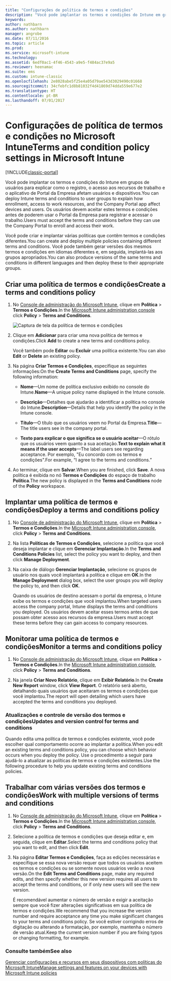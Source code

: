 ```yaml
---
title: "Configurações de política de termos e condições"
description: "Você pode implantar os termos e condições do Intune em grupos de usuários para explicar como o registro, o acesso aos recursos de trabalho e o uso do aplicativo Portal da Empresa afetam usuários e dispositivos."
keywords: 
author: nathbarn
ms.author: nathbarn
manager: angrobe
ms.date: 07/11/2016
ms.topic: article
ms.prod: 
ms.service: microsoft-intune
ms.technology: 
ms.assetid: 6edf0ac1-4f46-4543-a9e5-f484ac37e9a5
ms.reviewer: heenamac
ms.suite: ems
ms.custom: intune-classic
ms.openlocfilehash: 2e8028abe5f25e4a05d79ae543d3029490c01668
ms.sourcegitcommit: 34cfebfc1d8b81032f4d41869d74dda559e677e2
ms.translationtype: HT
ms.contentlocale: pt-BR
ms.lasthandoff: 07/01/2017
---
```

# <span data-ttu-id="bd64c-103">Configurações de política de termos e condições no Microsoft Intune</span><span class="sxs-lookup"><span data-stu-id="bd64c-103">Terms and condition policy settings in Microsoft Intune</span></span>
<a id="terms-and-condition-policy-settings-in-microsoft-intune" class="xliff"></a>

[!INCLUDE[classic-portal](../includes/classic-portal.md)]

<span data-ttu-id="bd64c-104">Você pode implantar os termos e condições do Intune em grupos de usuários para explicar como o registro, o acesso aos recursos de trabalho e o aplicativo de Portal da Empresa afetam usuários e dispositivos.</span><span class="sxs-lookup"><span data-stu-id="bd64c-104">You can deploy Intune terms and conditions to user groups to explain how enrollment, access to work resources, and the Company Portal app affect devices and users.</span></span> <span data-ttu-id="bd64c-105">Os usuários devem aceitar estes termos e condições antes de poderem usar o Portal da Empresa para registrar e acessar o trabalho.</span><span class="sxs-lookup"><span data-stu-id="bd64c-105">Users must accept the terms and conditions before they can use the Company Portal to enroll and access their work.</span></span>

<span data-ttu-id="bd64c-106">Você pode criar e implantar várias políticas que contêm termos e condições diferentes.</span><span class="sxs-lookup"><span data-stu-id="bd64c-106">You can create and deploy multiple policies containing different terms and conditions.</span></span> <span data-ttu-id="bd64c-107">Você pode também gerar versões dos mesmos termos e condições em idiomas diferentes e, em seguida, implantá-las aos grupos apropriados.</span><span class="sxs-lookup"><span data-stu-id="bd64c-107">You can also produce versions of the same terms and conditions in different languages and then deploy these to their appropriate groups.</span></span>

## <span data-ttu-id="bd64c-108">Criar uma política de termos e condições</span><span class="sxs-lookup"><span data-stu-id="bd64c-108">Create a terms and conditions policy</span></span>
<a id="create-a-terms-and-conditions-policy" class="xliff"></a>

1.  <span data-ttu-id="bd64c-109">No [Console de administração do Microsoft Intune](https://manage.microsoft.com), clique em **Política** &gt; **Termos e Condições**.</span><span class="sxs-lookup"><span data-stu-id="bd64c-109">In the [Microsoft Intune administration console](https://manage.microsoft.com) click **Policy** &gt; **Terms and Conditions**.</span></span>

    ![Captura de tela da política de termos e condições](./media/pol-sa-terms-conditions.png)

2.  <span data-ttu-id="bd64c-111">Clique em **Adicionar** para criar uma nova política de termos e condições.</span><span class="sxs-lookup"><span data-stu-id="bd64c-111">Click **Add** to create a new terms and conditions policy.</span></span>

    <span data-ttu-id="bd64c-112">Você também pode **Editar** ou **Excluir** uma política existente.</span><span class="sxs-lookup"><span data-stu-id="bd64c-112">You can also **Edit** or **Delete** an existing policy.</span></span>

3.  <span data-ttu-id="bd64c-113">Na página **Criar Termos e Condições**, especifique as seguintes informações:</span><span class="sxs-lookup"><span data-stu-id="bd64c-113">On the **Create Terms and Conditions** page, specify the following information:</span></span>

    -   <span data-ttu-id="bd64c-114">**Nome**&mdash;Um nome de política exclusivo exibido no console do Intune.</span><span class="sxs-lookup"><span data-stu-id="bd64c-114">**Name**&mdash;A unique policy name displayed in the Intune console.</span></span>

    -   <span data-ttu-id="bd64c-115">**Descrição**&mdash;Detalhes que ajudarão a identificar a política no console do Intune.</span><span class="sxs-lookup"><span data-stu-id="bd64c-115">**Description**&mdash;Details that help you identify the policy in the Intune console.</span></span>

    -   <span data-ttu-id="bd64c-116">**Título**&mdash;O título que os usuários veem no Portal da Empresa.</span><span class="sxs-lookup"><span data-stu-id="bd64c-116">**Title**&mdash;The title users see in the company portal.</span></span>

    -   <span data-ttu-id="bd64c-117">**Texto para explicar o que significa se o usuário aceitar**&mdash;O rótulo que os usuários veem quanto a sua aceitação.</span><span class="sxs-lookup"><span data-stu-id="bd64c-117">**Text to explain what it means if the user accepts**&mdash;The label users see regarding acceptance.</span></span> <span data-ttu-id="bd64c-118">Por exemplo, "Eu concordo com os termos e condições".</span><span class="sxs-lookup"><span data-stu-id="bd64c-118">For example, “I agree to the terms and conditions.”</span></span>

4.  <span data-ttu-id="bd64c-119">Ao terminar, clique em **Salvar**.</span><span class="sxs-lookup"><span data-stu-id="bd64c-119">When you are finished, click **Save**.</span></span> <span data-ttu-id="bd64c-120">A nova política é exibida no nó **Termos e Condições** do espaço de trabalho **Política**.</span><span class="sxs-lookup"><span data-stu-id="bd64c-120">The new policy is displayed in the **Terms and Conditions** node of the **Policy** workspace.</span></span>

## <span data-ttu-id="bd64c-121">Implantar uma política de termos e condições</span><span class="sxs-lookup"><span data-stu-id="bd64c-121">Deploy a terms and conditions policy</span></span>
<a id="deploy-a-terms-and-conditions-policy" class="xliff"></a>

1.  <span data-ttu-id="bd64c-122">No [Console de administração do Microsoft Intune](https://manage.microsoft.com), clique em **Política** &gt; **Termos e Condições**.</span><span class="sxs-lookup"><span data-stu-id="bd64c-122">In the [Microsoft Intune administration console](https://manage.microsoft.com), click **Policy** &gt; **Terms and Conditions**.</span></span>

2.  <span data-ttu-id="bd64c-123">Na lista **Políticas de Termos e Condições**, selecione a política que você deseja implantar e clique em **Gerenciar Implantação**.</span><span class="sxs-lookup"><span data-stu-id="bd64c-123">In the **Terms and Conditions Policies** list, select the policy you want to deploy, and then click **Manage Deployment**.</span></span>

3.  <span data-ttu-id="bd64c-124">Na caixa de diálogo **Gerenciar Implantação**, selecione os grupos de usuário nos quais você implantará a política e clique em **OK**.</span><span class="sxs-lookup"><span data-stu-id="bd64c-124">In the **Manage Deployment** dialog box, select the user groups you will deploy the policy to, and then click **OK**.</span></span>

    <span data-ttu-id="bd64c-125">Quando os usuários de destino acessam o portal da empresa, o Intune exibe os termos e condições que você implantou.</span><span class="sxs-lookup"><span data-stu-id="bd64c-125">When targeted users access the company portal, Intune displays the terms and conditions you deployed.</span></span> <span data-ttu-id="bd64c-126">Os usuários devem aceitar esses termos antes de que possam obter acesso aos recursos da empresa.</span><span class="sxs-lookup"><span data-stu-id="bd64c-126">Users must accept these terms before they can gain access to company resources.</span></span>

## <span data-ttu-id="bd64c-127">Monitorar uma política de termos e condições</span><span class="sxs-lookup"><span data-stu-id="bd64c-127">Monitor a terms and conditions policy</span></span>
<a id="monitor-a-terms-and-conditions-policy" class="xliff"></a>

1.  <span data-ttu-id="bd64c-128">No [Console de administração do Microsoft Intune](https://manage.microsoft.com), clique em **Política** &gt; **Termos e Condições**.</span><span class="sxs-lookup"><span data-stu-id="bd64c-128">In the [Microsoft Intune administration console](https://manage.microsoft.com), click **Policy** &gt; **Terms and Conditions**.</span></span>

2.  <span data-ttu-id="bd64c-129">Na janela **Criar Novo Relatório**, clique em **Exibir Relatório**.</span><span class="sxs-lookup"><span data-stu-id="bd64c-129">In the **Create New Report** window, click **View Report**.</span></span> <span data-ttu-id="bd64c-130">O relatório será aberto, detalhando quais usuários que aceitaram os termos e condições que você implantou.</span><span class="sxs-lookup"><span data-stu-id="bd64c-130">The report will open detailing which users have accepted the terms and conditions you deployed.</span></span>

### <span data-ttu-id="bd64c-131">Atualizações e controle de versão dos termos e condições</span><span class="sxs-lookup"><span data-stu-id="bd64c-131">Updates and version control for terms and conditions</span></span>
<a id="updates-and-version-control-for-terms-and-conditions" class="xliff"></a>
<span data-ttu-id="bd64c-132">Quando edita uma política de termos e condições existente, você pode escolher qual comportamento ocorre ao implantar a política.</span><span class="sxs-lookup"><span data-stu-id="bd64c-132">When you edit an existing terms and conditions policy, you can choose which behavior occurs when you deploy the policy.</span></span> <span data-ttu-id="bd64c-133">Use o procedimento a seguir para ajudá-lo a atualizar as políticas de termos e condições existentes.</span><span class="sxs-lookup"><span data-stu-id="bd64c-133">Use the following procedure to help you update existing terms and conditions policies.</span></span>

## <span data-ttu-id="bd64c-134">Trabalhar com várias versões dos termos e condições</span><span class="sxs-lookup"><span data-stu-id="bd64c-134">Work with multiple versions of terms and conditions</span></span>
<a id="work-with-multiple-versions-of-terms-and-conditions" class="xliff"></a>

1.  <span data-ttu-id="bd64c-135">No [Console de administração do Microsoft Intune](https://manage.microsoft.com), clique em **Política** &gt; **Termos e Condições**.</span><span class="sxs-lookup"><span data-stu-id="bd64c-135">In the [Microsoft Intune administration console](https://manage.microsoft.com), click **Policy** &gt; **Terms and Conditions**.</span></span>

2.  <span data-ttu-id="bd64c-136">Selecione a política de termos e condições que deseja editar e, em seguida, clique em **Editar**.</span><span class="sxs-lookup"><span data-stu-id="bd64c-136">Select the terms and conditions policy that you want to edit, and then click **Edit**.</span></span>

3.  <span data-ttu-id="bd64c-137">Na página **Editar Termos e Condições**, faça as edições necessárias e especifique se essa nova versão requer que todos os usuários aceitem os termos e condições ou se somente novos usuários verão a nova versão.</span><span class="sxs-lookup"><span data-stu-id="bd64c-137">On the **Edit Terms and Conditions** page, make any required edits, and then specify whether this new version requires all users to accept the terms and conditions, or if only new users will see the new version.</span></span>

    <span data-ttu-id="bd64c-138">É recomendável aumentar o número de versão e exigir a aceitação sempre que você fizer alterações significativas em sua política de termos e condições.</span><span class="sxs-lookup"><span data-stu-id="bd64c-138">We recommend that you increase the version number and require acceptance any time you make significant changes to your terms and conditions policy.</span></span> <span data-ttu-id="bd64c-139">Se você estiver corrigindo erros de digitação ou alterando a formatação, por exemplo, mantenha o número de versão atual.</span><span class="sxs-lookup"><span data-stu-id="bd64c-139">Keep the current version number if you are fixing typos or changing formatting, for example.</span></span>

### <span data-ttu-id="bd64c-140">Consulte também</span><span class="sxs-lookup"><span data-stu-id="bd64c-140">See also</span></span>
<a id="see-also" class="xliff"></a>
[<span data-ttu-id="bd64c-141">Gerenciar configurações e recursos em seus dispositivos com políticas do Microsoft Intune</span><span class="sxs-lookup"><span data-stu-id="bd64c-141">Manage settings and features on your devices with Microsoft Intune policies</span></span>](manage-settings-and-features-on-your-devices-with-microsoft-intune-policies.md)
